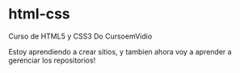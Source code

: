 # html-css
 Curso de HTML5 y CSS3 Do CursoemVidio 

 Estoy aprendiendo a crear sitios, y tambien ahora voy a aprender a gerenciar los repositorios!

